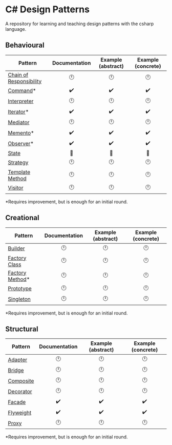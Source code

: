 # C# Design Patterns

A repository for learning and teaching design patterns with the csharp language.

## Behavioural

| Pattern                                                  | Documentation      | Example (abstract) | Example (concrete) |
|----------------------------------------------------------|:------------------:|:------------------:|:------------------:|
| [Chain of Responsibility](./src/chain_of_responsibility) | :clock12:          | :clock12:          | :clock12:          |
| [Command](./src/command/)*                               | :heavy_check_mark: | :heavy_check_mark: | :heavy_check_mark: |
| [Interpreter](./src/interpreter)                         | :clock12:          | :clock12:          | :clock12:          |
| [Iterator](./src/iterator/)*                             | :heavy_check_mark: | :heavy_check_mark: | :heavy_check_mark: |
| [Mediator](./src/mediator/)                              | :clock12:          | :clock12:          | :clock12:          |
| [Memento](./src/memento/)*                               | :heavy_check_mark: | :heavy_check_mark: | :heavy_check_mark: |
| [Observer](./src/observer/)*                             | :heavy_check_mark: | :heavy_check_mark: | :heavy_check_mark: |
| [State](./src/state)                                     | :construction:     | :construction:     | :construction:     |
| [Strategy](./src/strategy)                               | :clock12:          | :clock12:          | :clock12:          |
| [Template Method](./src/template_method)                 | :clock12:          | :clock12:          | :clock12:          |
| [Visitor](./src/visitor)                                 | :clock12:          | :clock12:          | :clock12:          |

*Requires improvement, but is enough for an initial round.

## Creational

| Pattern                                                  | Documentation      | Example (abstract) | Example (concrete) |
|----------------------------------------------------------|:------------------:|:------------------:|:------------------:|
| [Builder](./src/builder)                                 | :clock12:          | :clock12:          | :clock12:          |
| [Factory Class](./src/factory_class)                     | :clock12:          | :clock12:          | :clock12:          |
| [Factory Method](./src/factory_method)*                  | :clock12:          | :clock12:          | :clock12:          |
| [Prototype](./src/prototype)                             | :clock12:          | :clock12:          | :clock12:          |
| [Singleton](./src/singleton)                             | :clock12:          | :clock12:          | :clock12:          |

*Requires improvement, but is enough for an initial round.

## Structural

| Pattern                                                  | Documentation      | Example (abstract) | Example (concrete) |
|----------------------------------------------------------|:------------------:|:------------------:|:------------------:|
| [Adapter](./src/adapter)                                 | :clock12:          | :clock12:          | :clock12:          |
| [Bridge](./src/bridge)                                   | :clock12:          | :clock12:          | :clock12:          |
| [Composite](./src/composite)                             | :clock12:          | :clock12:          | :clock12:          |
| [Decorator](./src/decorator)                             | :clock12:          | :clock12:          | :clock12:          |
| [Facade](./src/facade)                                   | :heavy_check_mark: | :heavy_check_mark: | :heavy_check_mark: |
| [Flyweight](./src/flyweight)                             | :heavy_check_mark: | :heavy_check_mark: | :heavy_check_mark: |
| [Proxy](./src/proxy)                                     | :clock12:          | :clock12:          | :clock12:          |

*Requires improvement, but is enough for an initial round.


